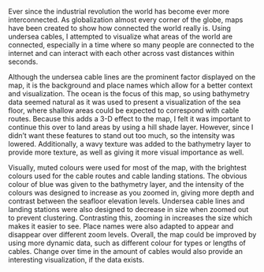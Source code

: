 Ever since the industrial revolution the world has become ever more interconnected. As globalization almost every corner of the globe, maps have been created to show how connected the world really is. Using undersea cables, I attempted to visualize what areas of the world are connected, especially in a time where so many people are connected to the internet and can interact with each other across vast distances within seconds. 

Although the undersea cable lines are the prominent factor displayed on the map, it is the background and place names which allow for a better context and visualization. The ocean is the focus of this map, so using bathymetry data seemed natural as it was used to present a visualization of the sea floor, where shallow areas could be expected to correspond with cable routes. Because this adds a 3-D effect to the map, I felt it was important to continue this over to land areas by using a hill shade layer. However, since I didn’t want these features to stand out too much, so the intensity was lowered. Additionally, a wavy texture was added to the bathymetry layer to provide more texture, as well as giving it more visual importance as well. 

Visually, muted colours were used for most of the map, with the brightest colours used for the cable routes and cable landing stations. The obvious colour of blue was given to the bathymetry layer, and the intensity of the colours was designed to increase as you zoomed in, giving more depth and contrast between the seafloor elevation levels. Undersea cable lines and landing stations were also designed to decrease in size when zoomed out to prevent clustering. Contrasting this, zooming in increases the size which makes it easier to see. Place names were also adapted to appear and disappear over different zoom levels. Overall, the map could be improved by using more dynamic data, such as different colour for types or lengths of cables. Change over time in the amount of cables would also provide an interesting visualization, if the data exists. 
